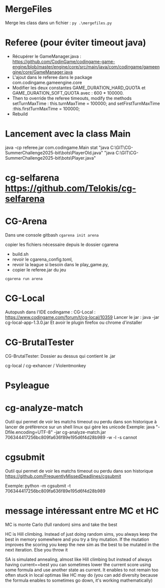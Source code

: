 # MergeFiles

Merge les class dans un fichier :
`py .\mergefiles.py`

# Referee (pour éviter timeout java)

- Récupérer le GameManager.java : https://github.com/CodinGame/codingame-game-engine/blob/master/engine/core/src/main/java/com/codingame/gameengine/core/GameManager.java
- L'ajout dans le referee dans le package com.codingame.gameengine.core
- Modifier les deux constantes GAME_DURATION_HARD_QUOTA et GAME_DURATION_SOFT_QUOTA avec : 600 * 100000.
- Then to override the referee timeouts, modify the methods setTurnMaxTime : this.turnMaxTime = 100000; and setFirstTurnMaxTime :this.firstTurnMaxTime = 100000;
- Rebuild

# Lancement avec la class Main
java -cp referee.jar com.codingame.Main stat "java C:\GIT\CG-SummerChallenge2025-bit\bots\PlayerOld.java" "java C:\GIT\CG-SummerChallenge2025-bit\bots\Player.java"


# cg-selfarena https://github.com/Telokis/cg-selfarena


# CG-Arena

Dans une console gitbash `cgarena init arena`


copier les fichiers nécessaire depuis le dossier cgarena
- build.sh
- revoir le cgarena_config.toml,
- revoir la league si besoin dans le play_game.py,
- copier le referee.jar du jeu


`cgarena run arena`

# CG-Local
Autopush dans l'IDE codingame :
CG-Local : https://www.codingame.com/forum/t/cg-local/10359
Lancer le jar : java -jar cg-local-app-1.3.0.jar
Et avoir le plugin firefox ou chrome d'installer

# CG-BrutalTester
CG-BrutalTester:
Dossier au dessus qui contient le .jar

cg-local / cg-exhancer / Violentmonkey

# Psyleague

# cg-analyze-match
Outil qui permet de voir les matchs timeout ou perdu dans son historique
à lancer de préférence sur un shell linux qui gère les unicode
Exemple: java "-Dfile.encoding=UTF-8" -jar cg-analyze-match.jar 706344417256bc809fa636f89e195d6f4d28b989 -w -l -s cannot

# cgsubmit
Outil qui permet de voir les matchs timeout ou perdu dans son historique
https://github.com/FrequentlyMissedDeadlines/cgsubmit

Exemple: python -m cgsubmit -t 706344417256bc809fa636f89e195d6f4d28b989

# message intéressant entre MC et HC
MC is monte Carlo (full random) sims and take the best

HC is Hill climbing. Instead of just doing random sims, you always keep the
best in memory somewhere and you try a tiny mutation. If the mutation improves
the scoring you keep the new sim as the best to be mutated in the next iteration.
Else you throw it

SA is simulated annealing, almost like Hill climbing but instead of always having
current==best you can sometimes lower the current score using some formula and use
another state as current. It enables to not remain too often stuck in local optimas like HC may do
(you can add diversity because the formula enables to sometimes go down, it's working mathematically)
